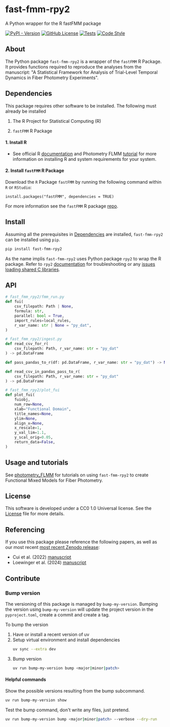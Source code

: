# fast-fmm-rpy2
A Python wrapper for the R fastFMM package

<!-- replace test PyPI badges with PyPI -->
<!-- update repo for badges -->
<!-- https://img.shields.io/pypi/v/fast_fmm_rpy2 -->
[![PyPI - Version](https://img.shields.io/pypi/v/fast_fmm_rpy2?pypiBaseUrl=https%3A%2F%2Ftest.pypi.org)](https://pypi.org/project/fast_fmm_rpy2)
[![GitHub License](https://img.shields.io/github/license/gloewing/photometry_FLMM)](LICENSE)
[![Tests](https://github.com/gloewing/photometry_FLMM/actions/workflows/test.yaml/badge.svg)](https://github.com/gloewing/photometry_FLMM/actions/workflows/test.yaml)
[![Code Style](https://github.com/gloewing/photometry_FLMM/actions/workflows/lint.yaml/badge.svg)](https://github.com/gloewing/photometry_FLMM/actions/workflows/lint.yaml)

## About
The Python package `fast-fmm-rpy2` is a wrapper of the `fastFMM` R Package. It provides functions required to reproduce the analyses from the manuscript: "A Statistical Framework for Analysis of Trial-Level Temporal Dynamics in Fiber Photometry Experiments".

## Dependencies
This package requires other software to be installed. The following must already be installed
1. The R Project for Statistical Computing (R)
<!-- - See the guide/tutorial for more information about how to install R -->
2. `fastFMM` R Package
<!-- - See below for [instructions](https://github.com/gloewing/photometry_FLMM#fastfmm-r-package) -->

#### 1. Install R
- See official R [documentation](http://r-project.org/) and Photometry FLMM [tutorial](https://github.com/gloewing/photometry_FLMM/blob/main/Tutorials/Python%20rpy2%20installation/R%20and%20rpy2%20installation%20guide.ipynb) for more information on installing R and system requirements for your system.
#### 2. Install `fastFMM` R Package
Download the $\texttt{R}$ Package `fastFMM` by running the following command within $\texttt{R}$ or $\texttt{RStudio}$:

```{R}
install.packages("fastFMM", dependencies = TRUE)
```
For more information see the `fastFMM` R package [repo](https://github.com/gloewing/fastFMM).

<!-- For the usage and a tutorial on `fastFMM` package functions, please refer to [fastFMM's Vignette](https://rpubs.com/gloewinger/1110512). -->


## Install
Assuming all the prerequisites in [Dependencies](Dependencies) are installed, `fast-fmm-rpy2` can be installed using `pip`.

```bash
pip install fast-fmm-rpy2
```
<!-- This package has many depdencies, installation on older systems may be slow. -->

As the name implis `fast-fmm-rpy2` uses Python package `rpy2` to wrap the R package. Refer to `rpy2` [documentation](https://rpy2.github.io/doc/v3.0.x/html/overview.html#installation) for troubleshooting or any [issues loading shared C libraries](https://github.com/rpy2/rpy2?tab=readme-ov-file#issues-loading-shared-c-libraries).

## API

```python
# fast_fmm_rpy2/fmm_run.py
def fui(
    csv_filepath: Path | None,
    formula: str,
    parallel: bool = True,
    import_rules=local_rules,
    r_var_name: str | None = "py_dat",
)
```

```python
# fast_fmm_rpy2/ingest.py
def read_csv_for_r(
    csv_filepath: Path, r_var_name: str = "py_dat"
) -> pd.DataFrame

def pass_pandas_to_r(df: pd.DataFrame, r_var_name: str = "py_dat") -> None

def read_csv_in_pandas_pass_to_r(
    csv_filepath: Path, r_var_name: str = "py_dat"
) -> pd.DataFrame
```

```python
# fast_fmm_rpy2/plot_fui
def plot_fui(
    fuiobj,
    num_row=None,
    xlab="Functional Domain",
    title_names=None,
    ylim=None,
    align_x=None,
    x_rescale=1,
    y_val_lim=1.1,
    y_scal_orig=0.05,
    return_data=False,
)
```

## Usage and tutorials
See [photometry_FLMM](https://github.com/gloewing/photometry_FLMM) for tutorials on using `fast-fmm-rpy2` to create Functional Mixed Models for Fiber Photometry.
<!-- to analyze XYZ data and reproduce the code and figures from the manuscript: "A Statistical Framework for Analysis of Trial-Level Temporal Dynamics in Fiber Photometry Experiments". -->

## License
This software is developed under a CC0 1.0 Universal license. See the [License](LICENSE) file for more details.

## Referencing
If you use this package please reference the following papers, as well as our most recent [most recent Zenodo release](https://zenodo.org/badge/latestdoi/952179029):
- Cui et al. (2022) [manuscript](doi:10.1080/10618600.2021.1950006)
- Loewinger et al. (2024) [manuscript](doi:10.7554/eLife.95802.2)

## Contribute
<!-- 1. Have or install a recent version of uv (version >= ?)
2. Fork the repo
3. Setup a virtual environment (however you prefer)
4. Run `uv sync --extra dev`
5. Add your changes (adding/updating tests is always nice too)
6. Commit your changes + push to your fork
7. Open a PR -->

### Bump version
The versioning of this package is managed by `bump-my-version`. Bumping the version using `bump-my-version` will update the project version in the `pyproject.toml`, create a commit and create a tag.

To bump the version
1. Have or install a recent version of uv
2. Setup virtual environment and install dependencies
	```bash
	uv sync --extra dev
	```
3. Bump version
	```bash
	uv run bump-my-version bump <major|minor|patch>
	```

#### Helpful commands

Show the possible versions resulting from the bump subcommand.
```bash
uv run bump-my-version show
```

Test the bump command, don't write any files, just pretend.
```bash
uv run bump-my-version bump <major|minor|patch> --verbose --dry-run
```
